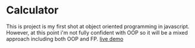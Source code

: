 # Calculator
This is project is my first shot at object oriented programming in javascript. However, at this point i'm not fully confident with OOP so it will be a mixed approach including both OOP and FP.
[live demo](https://mrhxszo.github.io/Calculator/)

